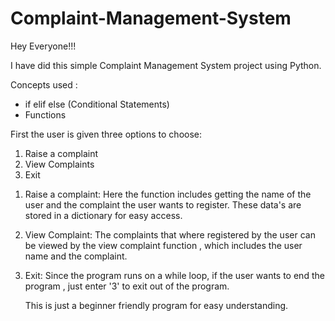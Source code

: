 # Complaint-Management-System

Hey Everyone!!!

I have did this simple Complaint Management System project using Python.

Concepts used :
  * if elif else (Conditional Statements)
  * Functions

First the user is given three options to choose:
  1. Raise a complaint
  2. View Complaints
  3. Exit

1) Raise a complaint:
       Here the function includes getting the name of the user and the complaint the user wants to register. These data's are stored in a dictionary for easy access.
2) View Complaint:
       The complaints that where registered by the user can be viewed by the view complaint function , which includes the user name and the complaint.
3) Exit:
   Since the program runs on a while loop, if the user wants to end the program , just enter '3' to exit out of the program.

    This is just a beginner friendly program for easy understanding.
   

